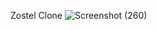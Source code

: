 Zostel Clone
![Screenshot (260)](https://user-images.githubusercontent.com/88572701/148372593-fe50b68d-ce05-4d6a-83de-6333d63a1796.png)
